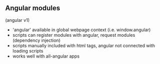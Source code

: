 ## Angular modules 
(angular v1) 

* 'angular' available in global webpage context (i.e. window.angular)  
* scripts can register modules with angular, request modules (dependency injection)
* scripts manually included with html <script src=..></script> tags, angular not connected with loading scripts
* works well with all-angular apps